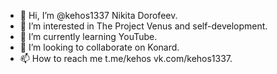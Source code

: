 - 👋 Hi, I’m @kehos1337 Nikita Dorofeev.
- 👀 I’m interested in The Project Venus and self-development.
- 🌱 I’m currently learning YouTube.
- 💞️ I’m looking to collaborate on Konard.
- 📫 How to reach me t.me/kehos vk.com/kehos1337.

<!---
kehos1337/kehos1337 is a ✨ special ✨ repository because its `README.md` (this file) appears on your GitHub profile.
You can click the Preview link to take a look at your changes.
--->
